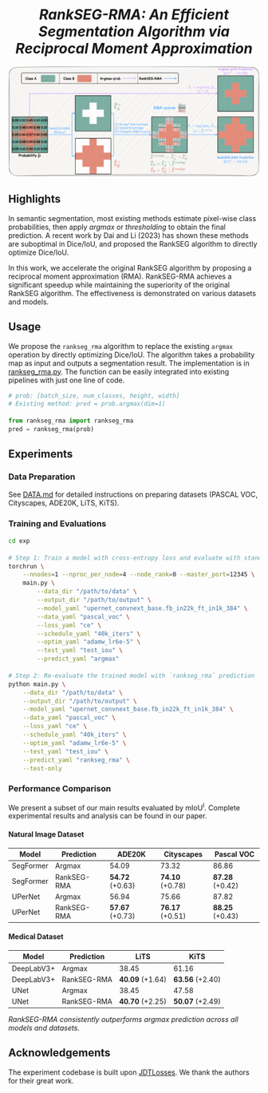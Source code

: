 <h1 align="center"> <em>RankSEG-RMA: An Efficient Segmentation Algorithm via Reciprocal Moment Approximation </em></h1>

![RankSEG-RMA-procedure](assets/rankseg_rma.png)

## Highlights

In semantic segmentation, most existing methods estimate pixel-wise class probabilities, then apply *argmax* or *thresholding* to obtain the final prediction. A recent work by Dai and Li (2023) has shown these methods are suboptimal in Dice/IoU, and proposed the RankSEG algorithm to directly optimize Dice/IoU. 

In this work, we accelerate the original RankSEG algorithm by proposing a reciprocal moment approximation (RMA). RankSEG-RMA achieves a significant speedup while maintaining the superiority of the original RankSEG algorithm. The effectiveness is demonstrated on various datasets and models.

## Usage

We propose the `rankseg_rma` algorithm to replace the existing `argmax` operation by directly optimizing Dice/IoU. The algorithm takes a probability map as input and outputs a segmentation result. The implementation is in [rankseg_rma.py](exp/rankseg_rma.py). The function can be easily integrated into existing pipelines with just one line of code.

```python
# prob: [batch_size, num_classes, height, width]
# Existing method: pred = prob.argmax(dim=1)

from rankseg_rma import rankseg_rma
pred = rankseg_rma(prob)
```

## Experiments

### Data Preparation

See [DATA.md](DATA.md) for detailed instructions on preparing datasets (PASCAL VOC, Cityscapes, ADE20K, LiTS, KiTS).

### Training and Evaluations

```bash
cd exp

# Step 1: Train a model with cross-entropy loss and evaluate with standard `argmax` prediction
torchrun \
    --nnodes=1 --nproc_per_node=4 --node_rank=0 --master_port=12345 \
    main.py \
        --data_dir "/path/to/data" \
        --output_dir "/path/to/output" \
        --model_yaml "upernet_convnext_base.fb_in22k_ft_in1k_384" \
        --data_yaml "pascal_voc" \
        --loss_yaml "ce" \
        --schedule_yaml "40k_iters" \
        --optim_yaml "adamw_lr6e-5" \
        --test_yaml "test_iou" \
        --predict_yaml "argmax"

# Step 2: Re-evaluate the trained model with `rankseg_rma` prediction
python main.py \
    --data_dir "/path/to/data" \
    --output_dir "/path/to/output" \
    --model_yaml "upernet_convnext_base.fb_in22k_ft_in1k_384" \
    --data_yaml "pascal_voc" \
    --loss_yaml "ce" \
    --schedule_yaml "40k_iters" \
    --optim_yaml "adamw_lr6e-5" \
    --test_yaml "test_iou" \
    --predict_yaml "rankseg_rma" \
    --test-only
```

### Performance Comparison

We present a subset of our main results evaluated by mIoU<sup>I</sup>. Complete experimental results and analysis can be found in our paper.

#### Natural Image Dataset

| Model | Prediction | ADE20K | Cityscapes | Pascal VOC |
| --- | --- | --- | --- | --- |
| SegFormer | Argmax | 54.09 | 73.32 | 86.86 |
| SegFormer | RankSEG-RMA | **54.72** (+0.63) | **74.10** (+0.78) | **87.28** (+0.42) |
| UPerNet | Argmax | 56.94 | 75.66 | 87.82 |
| UPerNet | RankSEG-RMA | **57.67** (+0.73) | **76.17** (+0.51) | **88.25** (+0.43) |

#### Medical Dataset

| Model | Prediction | LiTS | KiTS |
| --- | --- | --- | --- |
| DeepLabV3+ | Argmax | 38.45 | 61.16 |
| DeepLabV3+ | RankSEG-RMA | **40.09** (+1.64) | **63.56** (+2.40) |
| UNet | Argmax | 38.45 | 47.58 |
| UNet | RankSEG-RMA | **40.70** (+2.25) | **50.07** (+2.49) |

*RankSEG-RMA consistently outperforms argmax prediction across all models and datasets.*

## Acknowledgements

The experiment codebase is built upon [JDTLosses](https://github.com/zifuwanggg/JDTLosses). We thank the authors for their great work.
